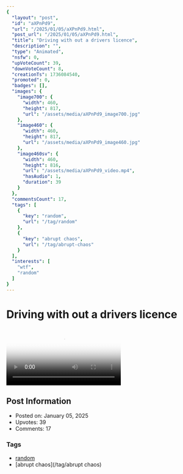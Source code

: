 ```yaml
---
{
  "layout": "post",
  "id": "aXPnPd9",
  "url": "/2025/01/05/aXPnPd9.html",
  "post_url": "/2025/01/05/aXPnPd9.html",
  "title": "Driving with out a drivers licence",
  "description": "",
  "type": "Animated",
  "nsfw": 0,
  "upVoteCount": 39,
  "downVoteCount": 8,
  "creationTs": 1736084540,
  "promoted": 0,
  "badges": [],
  "images": {
    "image700": {
      "width": 460,
      "height": 817,
      "url": "/assets/media/aXPnPd9_image700.jpg"
    },
    "image460": {
      "width": 460,
      "height": 817,
      "url": "/assets/media/aXPnPd9_image460.jpg"
    },
    "image460sv": {
      "width": 460,
      "height": 816,
      "url": "/assets/media/aXPnPd9_video.mp4",
      "hasAudio": 1,
      "duration": 39
    }
  },
  "commentsCount": 17,
  "tags": [
    {
      "key": "random",
      "url": "/tag/random"
    },
    {
      "key": "abrupt chaos",
      "url": "/tag/abrupt-chaos"
    }
  ],
  "interests": [
    "wtf",
    "random"
  ]
}
---
```


# Driving with out a drivers licence

<video controls playsinline loop poster="/assets/media/aXPnPd9_image460.jpg">
  <source src="/assets/media/aXPnPd9_video.mp4" type="video/mp4">
  Your browser does not support the video tag.
</video>

## Post Information

- Posted on: January 05, 2025
- Upvotes: 39
- Comments: 17

### Tags

- [random](/tag/random)
- [abrupt chaos](/tag/abrupt chaos)
